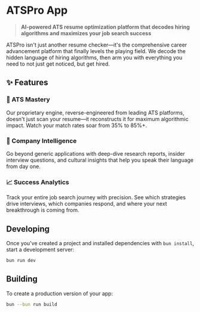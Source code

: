# ATSPro App

> **AI-powered ATS resume optimization platform that decodes hiring algorithms and maximizes your job search success**

ATSPro isn't just another resume checker—it's the comprehensive career advancement platform that finally levels the playing field. We decode the hidden language of hiring algorithms, then arm you with everything you need to not just get noticed, but get hired.

## ✨ Features

### 🎯 ATS Mastery
Our proprietary engine, reverse-engineered from leading ATS platforms, doesn't just scan your resume—it reconstructs it for maximum algorithmic impact. Watch your match rates soar from 35% to 85%+.

### 🔬 Company Intelligence
Go beyond generic applications with deep-dive research reports, insider interview questions, and cultural insights that help you speak their language from day one.

### 📈 Success Analytics
Track your entire job search journey with precision. See which strategies drive interviews, which companies respond, and where your next breakthrough is coming from.

## Developing

Once you've created a project and installed dependencies with `bun install`, start a development server:

```sh
bun run dev
```

## Building

To create a production version of your app:

```sh
bun --bun run build
```
